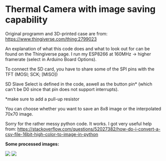# Thermal Camera with image saving capability
Original programm and 3D-printed case are from: https://www.thingiverse.com/thing:2799023

An explanation of what this code does and what to look out for can be found on the Thingiverse page.
I run my ESP8266 at 160MHz -> higher framerate (select in Arduino Board Options).

To connect the SD card, you have to share some of the SPI pins with the TFT (MOSI; SCK; [MISO])

SD Slave Select is defined in the code, aswell as the button pin* (which can't be D0 since that pin does not support interrupts).

*make sure to add a pull-up resistor

You can choose whether you want to save an 8x8 image or the interpolated 70x70 image.

Sorry for the rather messy python code. It works.
I got very useful help from: https://stackoverflow.com/questions/52027382/how-do-i-convert-a-csv-file-16bit-high-color-to-image-in-python

**Some processed images:**


![](https://github.com/wilhelmzeuschner/arduino_thermal_camera_with_sd_and_img_processor/blob/master/images/img.png)
![](https://github.com/wilhelmzeuschner/arduino_thermal_camera_with_sd_and_img_processor/blob/master/images/thermal_image.png)
